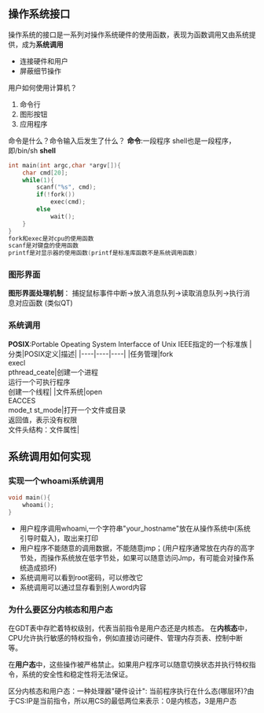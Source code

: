 ## 操作系统接口
操作系统的接口是一系列对操作系统硬件的使用函数，表现为函数调用又由系统提供，成为**系统调用**
* 连接硬件和用户
* 屏蔽细节操作
  
用户如何使用计算机？
1. 命令行
2. 图形按钮
3. 应用程序

命令是什么？命令输入后发生了什么？
**命令**:一段程序
shell也是一段程序，即/bin/sh
**shell**
```c
int main(int argc,char *argv[]){
    char cmd[20];
    while(1){
        scanf("%s", cmd);
        if(!fork())
            exec(cmd);
        else
            wait();
    }
}
fork和exec是对cpu的使用函数
scanf是对键盘的使用函数
printf是对显示器的使用函数(printf是标准库函数不是系统调用函数)
```
### 图形界面
**图形界面处理机制**：
捕捉鼠标事件中断->放入消息队列->读取消息队列->执行消息对应函数 (类似QT)

###  系统调用
**POSIX**:Portable Opeating System Interfacce of Unix
IEEE指定的一个标准族
|分类|POSIX定义|描述|
|----|----|----|
|任务管理|fork<br>execl<br>pthread_ceate|创建一个进程<br>运行一个可执行程序<br>创建一个线程|
|文件系统|open<br>EACCES<br>mode_t st_mode|打开一个文件或目录<br>返回值，表示没有权限<br>文件头结构：文件属性|

## 系统调用如何实现
### 实现一个whoami系统调用
```c
void main(){
    whoami();
}

```
* 用户程序调用whoami,一个字符串"your_hostname"放在从操作系统中(系统引导时载入)，取出来打印
* 用户程序不能随意的调用数据，不能随意jmp；(用户程序通常放在内存的高字节处，而操作系统放在低字节处，如果可以随意访问Jmp，有可能会对操作系统造成损坏)
* 系统调用可以看到root密码，可以修改它
* 系统调用可以通过显存看到别人word内容

### 为什么要区分内核态和用户态
在GDT表中存贮着特权级别，代表当前指令是用户态还是内核态。
在**内核态**中，CPU允许执行敏感的特权指令，例如直接访问硬件、管理内存页表、控制中断等。

在**用户态**中，这些操作被严格禁止。如果用户程序可以随意切换状态并执行特权指令，系统的安全性和稳定性将无法保证。

区分内核态和用户态：一种处理器"硬件设计":
    当前程序执行在什么态(哪层环)?由于CS:IP是当前指令，所以用CS的最低两位来表示：0是内核态，3是用户态